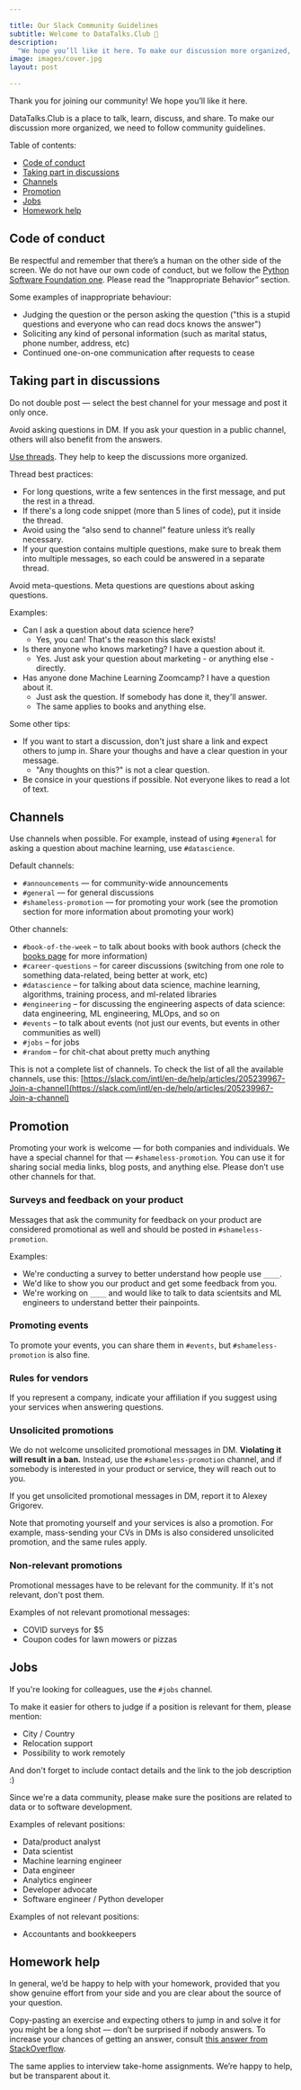 ```yaml
---

title: Our Slack Community Guidelines
subtitle: Welcome to DataTalks.Club 🤗
description:
  "We hope you’ll like it here. To make our discussion more organized, we need to follow community guidelines."
image: images/cover.jpg
layout: post

---
```


Thank you for joining our community! We hope you’ll like it here.

DataTalks.Club is a place to talk, learn, discuss, and share.
To make our discussion more organized, we need to follow community guidelines.

Table of contents:

* [Code of conduct](#code-of-conduct)
* [Taking part in discussions](#taking-part-in-discussions)
* [Channels](#channels)
* [Promotion](#promotion)
* [Jobs](#jobs)
* [Homework help](#homework-help)


## Code of conduct

Be respectful and remember that there’s a human on the other side of the screen. We do not have our own code of conduct,
but we follow the [Python Software Foundation one](https://www.python.org/psf/conduct/). Please read
the “Inappropriate Behavior” section.

Some examples of inappropriate behaviour:

* Judging the question or the person asking the question ("this is a stupid questions and everyone who can read docs knows the answer")
* Soliciting any kind of personal information (such as marital status, phone number, address, etc)
* Continued one-on-one communication after requests to cease


## Taking part in discussions

Do not double post — select the best channel for your message and post it only once.

Avoid asking questions in DM. If you ask your question in a public channel,
others will also benefit from the answers.

[Use threads](https://slack.com/help/articles/115000769927-Use-threads-to-organize-discussions-).
They help to keep the discussions more organized.

Thread best practices:

* For long questions, write a few sentences in the first message, and put the rest in a thread. 
* If there's a long code snippet (more than 5 lines of code), put it inside the thread.
* Avoid using the “also send to channel” feature unless it’s really necessary.
* If your question contains multiple questions, make sure to break them into multiple messages, so each could be answered in a separate thread.

Avoid meta-questions. Meta questions are questions about asking questions.

Examples:

* Can I ask a question about data science here?
  * Yes, you can! That's the reason this slack exists!
* Is there anyone who knows marketing? I have a question about it.
  * Yes. Just ask your question about marketing - or anything else - directly.
* Has anyone done Machine Learning Zoomcamp? I have a question about it.
  * Just ask the question. If somebody has done it, they'll answer.
  * The same applies to books and anything else.


Some other tips:

* If you want to start a discussion, don't just share a link and expect others to jump in. Share your thoughs and have a clear question in your message. 
  * "Any thoughts on this?" is not a clear question.
* Be consice in your questions if possible. Not everyone likes to read a lot of text.


## Channels

Use channels when possible. For example, instead of using `#general` for asking a question about machine learning, use `#datascience`.

Default channels:

* `#announcements` — for community-wide announcements
* `#general` — for general discussions
* `#shameless-promotion` — for promoting your work (see the promotion section for more information about promoting your work)

Other channels:

* `#book-of-the-week` – to talk about books with book authors (check the [books page](https://datatalks.club/books.html) for more information)
* `#career-questions` – for career discussions (switching from one role to something data-related, being better at work, etc)
* `#datascience` – for talking about data science, machine learning, algorithms, training process, and ml-related libraries
* `#engineering` – for discussing the engineering aspects of data science: data engineering, ML engineering, MLOps, and so on
* `#events` – to talk about events (not just our events, but events in other communities as well)
* `#jobs` – for jobs
* `#random` – for chit-chat about pretty much anything

This is not a complete list of channels. To check the list of all the available channels, use this: [https://slack.com/intl/en-de/help/articles/205239967-Join-a-channel](https://slack.com/intl/en-de/help/articles/205239967-Join-a-channel) 


## Promotion

Promoting your work is welcome — for both companies and individuals. We have a special channel
for that — `#shameless-promotion`. You can use it for sharing social media links, blog posts,
and anything else. Please don’t use other channels for that.


### Surveys and feedback on your product

Messages that ask the community for feedback on your product are considered promotional as well
and should be posted in `#shameless-promotion`.

Examples:

* We're conducting a survey to better understand how people use `____`.
* We'd like to show you our product and get some feedback from you. 
* We're working on `____` and would like to talk to data scientsits and ML engineers to understand better their painpoints.


### Promoting events 

To promote your events, you can share them in `#events`, but `#shameless-promotion` is also fine.


### Rules for vendors

If you represent a company, indicate your affiliation if you suggest using your services when
answering questions.


### Unsolicited promotions

We do not welcome unsolicited promotional messages in DM. **Violating it will result in a ban.**
Instead, use the `#shameless-promotion` channel, and if somebody is interested in your product or service,
they will reach out to you.

If you get unsolicited promotional messages in DM, report it to Alexey Grigorev.

Note that promoting yourself and your services is also a promotion. For example, mass-sending your
CVs in DMs is also considered unsolicited promotion, and the same rules apply.


### Non-relevant promotions

Promotional messages have to be relevant for the community. If it's not relevant, don't post them.

Examples of not relevant promotional messages:

* COVID surveys for $5 
* Coupon codes for lawn mowers or pizzas 


## Jobs

If you're looking for colleagues, use the `#jobs` channel.

To make it easier for others to judge if a position is relevant for them, please mention:

* City / Country
* Relocation support
* Possibility to work remotely

And don't forget to include contact details and the link to the job description :)

Since we're a data community, please make sure the positions are related to data or to software development.

Examples of relevant positions:

* Data/product analyst
* Data scientist
* Machine learning engineer
* Data engineer
* Analytics engineer
* Developer advocate
* Software engineer / Python developer


Examples of not relevant positions:

* Accountants and bookkeepers


## Homework help

In general, we’d be happy to help with your homework, provided that you show genuine effort from
your side and you are clear about the source of your question.

Copy-pasting an exercise and expecting others to jump in and solve it for you might be
a long shot — don’t be surprised if nobody answers. To increase your chances of getting an answer,
consult [this answer from StackOverflow](https://meta.stackoverflow.com/questions/334822/how-do-i-ask-and-answer-homework-questions).

The same applies to interview take-home assignments. We’re happy to help, but be transparent about it.
